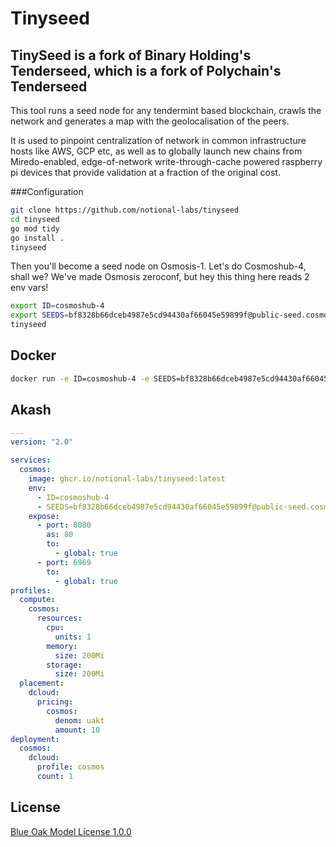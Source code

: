 # Tinyseed

## TinySeed is a fork of Binary Holding's Tenderseed, which is a fork of Polychain's Tenderseed

This tool runs a seed node for any tendermint based blockchain, crawls the network and generates a map with the geolocalisation of the peers.

It is used to pinpoint centralization of network in common infrastructure hosts like AWS, GCP etc, as well as to globally launch new chains from Miredo-enabled, edge-of-network write-through-cache powered raspberry pi devices that provide validation at a fraction of the original cost.  

###Configuration

```bash
git clone https://github.com/notional-labs/tinyseed
cd tinyseed
go mod tidy
go install .
tinyseed
```

Then you'll become a seed node on Osmosis-1. Let's do Cosmoshub-4, shall we? We've made Osmosis zeroconf, but hey this
thing here reads 2 env vars!

```bash
export ID=cosmoshub-4
export SEEDS=bf8328b66dceb4987e5cd94430af66045e59899f@public-seed.cosmos.vitwit.com:26656,cfd785a4224c7940e9a10f6c1ab24c343e923bec@164.68.107.188:26656,d72b3011ed46d783e369fdf8ae2055b99a1e5074@173.249.50.25:26656,ba3bacc714817218562f743178228f23678b2873@public-seed-node.cosmoshub.certus.one:26656,3c7cad4154967a294b3ba1cc752e40e8779640ad@84.201.128.115:26656,366ac852255c3ac8de17e11ae9ec814b8c68bddb@51.15.94.196:26656
tinyseed
```

## Docker

```bash
docker run -e ID=cosmoshub-4 -e SEEDS=bf8328b66dceb4987e5cd94430af66045e59899f@public-seed.cosmos.vitwit.com:26656,cfd785a4224c7940e9a10f6c1ab24c343e923bec@164.68.107.188:26656,d72b3011ed46d783e369fdf8ae2055b99a1e5074@173.249.50.25:26656,ba3bacc714817218562f743178228f23678b2873@public-seed-node.cosmoshub.certus.one:26656,3c7cad4154967a294b3ba1cc752e40e8779640ad@84.201.128.115:26656,366ac852255c3ac8de17e11ae9ec814b8c68bddb@51.15.94.196:26656 ghcr.io/notional-labs/tinyseed
```


## Akash

```yaml
---
version: "2.0"

services:
  cosmos:
    image: ghcr.io/notional-labs/tinyseed:latest
    env:
      - ID=cosmoshub-4
      - SEEDS=bf8328b66dceb4987e5cd94430af66045e59899f@public-seed.cosmos.vitwit.com:26656,cfd785a4224c7940e9a10f6c1ab24c343e923bec@164.68.107.188:26656,d72b3011ed46d783e369fdf8ae2055b99a1e5074@173.249.50.25:26656,ba3bacc714817218562f743178228f23678b2873@public-seed-node.cosmoshub.certus.one:26656,3c7cad4154967a294b3ba1cc752e40e8779640ad@84.201.128.115:26656,366ac852255c3ac8de17e11ae9ec814b8c68bddb@51.15.94.196:26656
    expose:
      - port: 8080
        as: 80
        to:
          - global: true
      - port: 6969
        to:
          - global: true
profiles:
  compute:
    cosmos:
      resources:
        cpu:
          units: 1
        memory:
          size: 200Mi
        storage:
          size: 200Mi
  placement:
    dcloud:
      pricing:
        cosmos:
          denom: uakt
          amount: 10
deployment:
  cosmos:
    dcloud:
      profile: cosmos
      count: 1
```


## License

[Blue Oak Model License 1.0.0](https://blueoakcouncil.org/license/1.0.0)
